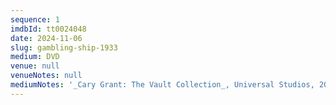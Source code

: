 ```yaml
---
sequence: 1
imdbId: tt0024048
date: 2024-11-06
slug: gambling-ship-1933
medium: DVD
venue: null
venueNotes: null
mediumNotes: '_Cary Grant: The Vault Collection_, Universal Studios, 2016'
---
```


